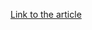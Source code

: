 [Link to the article](https://cybersecuritynews.com/ibm-warns-of-one-third-of-cyber-attacks-are-highly-sophisticated/)
